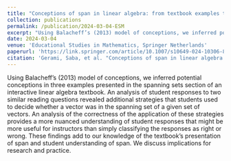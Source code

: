 ```yaml
---
title: "Conceptions of span in linear algebra: from textbook examples to student responses"
collection: publications
permalink: /publication/2024-03-04-ESM
excerpt: "Using Balacheff’s (2013) model of conceptions, we inferred potential conceptions in three examples presented in the spanning sets section of an interactive linear algebra textbook. An analysis of student responses to two similar reading questions revealed additional strategies that students used to decide whether a vector was in the spanning set of a given set of vectors. An analysis of the correctness of the application of these strategies provides a more nuanced understanding of student responses that might be more useful for instructors than simply classifying the responses as right or wrong. These findings add to our knowledge of the textbook’s presentation of span and student understanding of span. We discuss implications for research and practice."
date: 2024-03-04
venue: 'Educational Studies in Mathematics, Springer Netherlands'
paperurl: 'https://link.springer.com/article/10.1007/s10649-024-10306-8'
citation: 'Gerami, Saba, et al. "Conceptions of span in linear algebra: from textbook examples to student responses." Educational Studies in Mathematics (2024): 1-23.'
---
```


Using Balacheff’s (2013) model of conceptions, we inferred potential conceptions in three examples presented in the spanning sets section of an interactive linear algebra textbook. An analysis of student responses to two similar reading questions revealed additional strategies that students used to decide whether a vector was in the spanning set of a given set of vectors. An analysis of the correctness of the application of these strategies provides a more nuanced understanding of student responses that might be more useful for instructors than simply classifying the responses as right or wrong. These findings add to our knowledge of the textbook’s presentation of span and student understanding of span. We discuss implications for research and practice.
